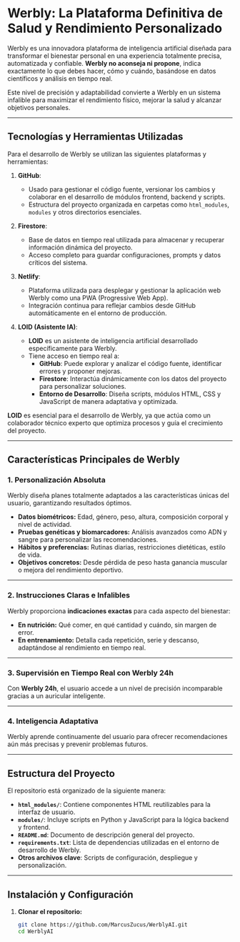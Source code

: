 # Werbly: La Plataforma Definitiva de Salud y Rendimiento Personalizado

Werbly es una innovadora plataforma de inteligencia artificial diseñada para transformar el bienestar personal en una experiencia totalmente precisa, automatizada y confiable. **Werbly no aconseja ni propone**, indica exactamente lo que debes hacer, cómo y cuándo, basándose en datos científicos y análisis en tiempo real.

Este nivel de precisión y adaptabilidad convierte a Werbly en un sistema infalible para maximizar el rendimiento físico, mejorar la salud y alcanzar objetivos personales.

---

## Tecnologías y Herramientas Utilizadas

Para el desarrollo de Werbly se utilizan las siguientes plataformas y herramientas:

1. **GitHub**:
   - Usado para gestionar el código fuente, versionar los cambios y colaborar en el desarrollo de módulos frontend, backend y scripts.
   - Estructura del proyecto organizada en carpetas como `html_modules`, `modules` y otros directorios esenciales.

2. **Firestore**:
   - Base de datos en tiempo real utilizada para almacenar y recuperar información dinámica del proyecto.
   - Acceso completo para guardar configuraciones, prompts y datos críticos del sistema.

3. **Netlify**:
   - Plataforma utilizada para desplegar y gestionar la aplicación web Werbly como una PWA (Progressive Web App).
   - Integración continua para reflejar cambios desde GitHub automáticamente en el entorno de producción.

4. **LOID (Asistente IA)**:
   - **LOID** es un asistente de inteligencia artificial desarrollado específicamente para Werbly.
   - Tiene acceso en tiempo real a:
     - **GitHub**: Puede explorar y analizar el código fuente, identificar errores y proponer mejoras.
     - **Firestore**: Interactúa dinámicamente con los datos del proyecto para personalizar soluciones.
     - **Entorno de Desarrollo**: Diseña scripts, módulos HTML, CSS y JavaScript de manera adaptativa y optimizada.

**LOID** es esencial para el desarrollo de Werbly, ya que actúa como un colaborador técnico experto que optimiza procesos y guía el crecimiento del proyecto.

---

## Características Principales de Werbly

### 1. Personalización Absoluta
Werbly diseña planes totalmente adaptados a las características únicas del usuario, garantizando resultados óptimos.

- **Datos biométricos:** Edad, género, peso, altura, composición corporal y nivel de actividad.
- **Pruebas genéticas y biomarcadores:** Análisis avanzados como ADN y sangre para personalizar las recomendaciones.
- **Hábitos y preferencias:** Rutinas diarias, restricciones dietéticas, estilo de vida.
- **Objetivos concretos:** Desde pérdida de peso hasta ganancia muscular o mejora del rendimiento deportivo.

---

### 2. Instrucciones Claras e Infalibles
Werbly proporciona **indicaciones exactas** para cada aspecto del bienestar:

- **En nutrición:** Qué comer, en qué cantidad y cuándo, sin margen de error.
- **En entrenamiento:** Detalla cada repetición, serie y descanso, adaptándose al rendimiento en tiempo real.

---

### 3. Supervisión en Tiempo Real con Werbly 24h
Con **Werbly 24h**, el usuario accede a un nivel de precisión incomparable gracias a un auricular inteligente.

---

### 4. Inteligencia Adaptativa
Werbly aprende continuamente del usuario para ofrecer recomendaciones aún más precisas y prevenir problemas futuros.

---

## Estructura del Proyecto

El repositorio está organizado de la siguiente manera:

- **`html_modules/`**: Contiene componentes HTML reutilizables para la interfaz de usuario.
- **`modules/`**: Incluye scripts en Python y JavaScript para la lógica backend y frontend.
- **`README.md`**: Documento de descripción general del proyecto.
- **`requirements.txt`**: Lista de dependencias utilizadas en el entorno de desarrollo de Werbly.
- **Otros archivos clave**: Scripts de configuración, despliegue y personalización.

---

## Instalación y Configuración

1. **Clonar el repositorio:**
   ```bash
   git clone https://github.com/MarcusZucus/WerblyAI.git
   cd WerblyAI
